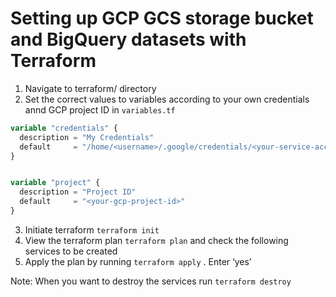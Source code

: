 # Setting up GCP GCS storage bucket and BigQuery datasets with Terraform

1. Navigate to terraform/ directory
2. Set the correct values to variables according to your own credentials annd GCP project ID in `variables.tf`
```tf
variable "credentials" {
  description = "My Credentials"
  default     = "/home/<username>/.google/credentials/<your-service-account-key-file>.json"
}


variable "project" {
  description = "Project ID"
  default     = "<your-gcp-project-id>"
}
```
3. Initiate terraform `terraform init`
4. View the terraform plan `terraform plan` and check the following services to be created
5. Apply the plan by running `terraform apply` . Enter ‘yes’

Note: When you want to destroy the services run `terraform destroy`
